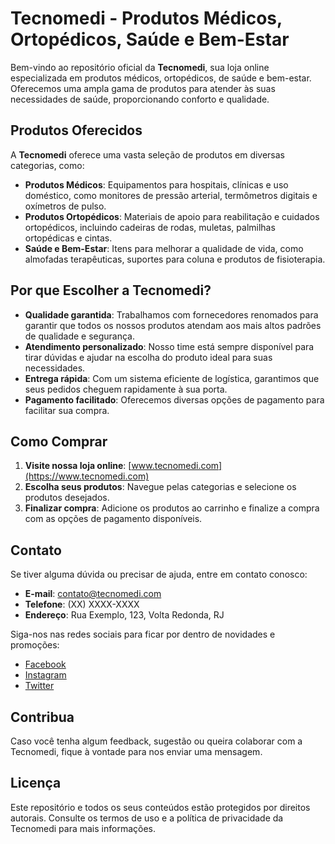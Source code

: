 # Tecnomedi - Produtos Médicos, Ortopédicos, Saúde e Bem-Estar

Bem-vindo ao repositório oficial da **Tecnomedi**, sua loja online especializada em produtos médicos, ortopédicos, de saúde e bem-estar. Oferecemos uma ampla gama de produtos para atender às suas necessidades de saúde, proporcionando conforto e qualidade.

## Produtos Oferecidos
A **Tecnomedi** oferece uma vasta seleção de produtos em diversas categorias, como:

- **Produtos Médicos**: Equipamentos para hospitais, clínicas e uso doméstico, como monitores de pressão arterial, termômetros digitais e oxímetros de pulso.
- **Produtos Ortopédicos**: Materiais de apoio para reabilitação e cuidados ortopédicos, incluindo cadeiras de rodas, muletas, palmilhas ortopédicas e cintas.
- **Saúde e Bem-Estar**: Itens para melhorar a qualidade de vida, como almofadas terapêuticas, suportes para coluna e produtos de fisioterapia.

## Por que Escolher a Tecnomedi?
- **Qualidade garantida**: Trabalhamos com fornecedores renomados para garantir que todos os nossos produtos atendam aos mais altos padrões de qualidade e segurança.
- **Atendimento personalizado**: Nosso time está sempre disponível para tirar dúvidas e ajudar na escolha do produto ideal para suas necessidades.
- **Entrega rápida**: Com um sistema eficiente de logística, garantimos que seus pedidos cheguem rapidamente à sua porta.
- **Pagamento facilitado**: Oferecemos diversas opções de pagamento para facilitar sua compra.

## Como Comprar
1. **Visite nossa loja online**: [www.tecnomedi.com](https://www.tecnomedi.com)
2. **Escolha seus produtos**: Navegue pelas categorias e selecione os produtos desejados.
3. **Finalizar compra**: Adicione os produtos ao carrinho e finalize a compra com as opções de pagamento disponíveis.

## Contato
Se tiver alguma dúvida ou precisar de ajuda, entre em contato conosco:

- **E-mail**: contato@tecnomedi.com
- **Telefone**: (XX) XXXX-XXXX
- **Endereço**: Rua Exemplo, 123, Volta Redonda, RJ

Siga-nos nas redes sociais para ficar por dentro de novidades e promoções:

- [Facebook](https://facebook.com/tecnomedi)
- [Instagram](https://instagram.com/tecnomedi)
- [Twitter](https://twitter.com/tecnomedi)

## Contribua
Caso você tenha algum feedback, sugestão ou queira colaborar com a Tecnomedi, fique à vontade para nos enviar uma mensagem.

## Licença
Este repositório e todos os seus conteúdos estão protegidos por direitos autorais. Consulte os termos de uso e a política de privacidade da Tecnomedi para mais informações.
